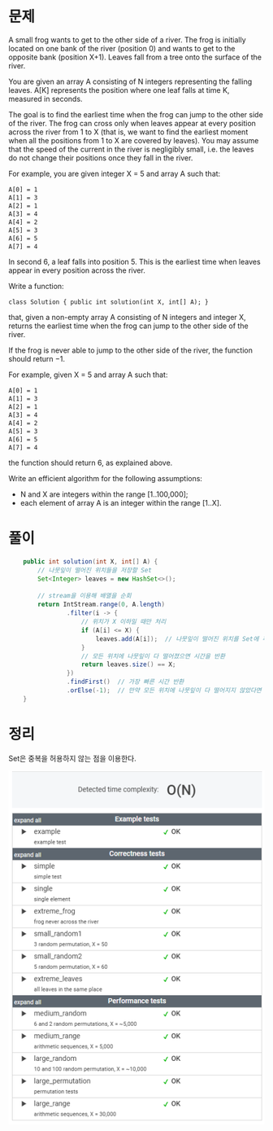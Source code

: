# 문제

A small frog wants to get to the other side of a river. The frog is initially located on one bank of the river (position 0) and wants to get to the opposite bank (position X+1). Leaves fall from a tree onto the surface of the river.

You are given an array A consisting of N integers representing the falling leaves. A[K] represents the position where one leaf falls at time K, measured in seconds.

The goal is to find the earliest time when the frog can jump to the other side of the river. The frog can cross only when leaves appear at every position across the river from 1 to X (that is, we want to find the earliest moment when all the positions from 1 to X are covered by leaves). You may assume that the speed of the current in the river is negligibly small, i.e. the leaves do not change their positions once they fall in the river.

For example, you are given integer X = 5 and array A such that:

    A[0] = 1
    A[1] = 3
    A[2] = 1
    A[3] = 4
    A[4] = 2
    A[5] = 3
    A[6] = 5
    A[7] = 4

In second 6, a leaf falls into position 5. This is the earliest time when leaves appear in every position across the river.

Write a function:

    class Solution { public int solution(int X, int[] A); }

that, given a non-empty array A consisting of N integers and integer X, returns the earliest time when the frog can jump to the other side of the river.

If the frog is never able to jump to the other side of the river, the function should return −1.

For example, given X = 5 and array A such that:

    A[0] = 1
    A[1] = 3
    A[2] = 1
    A[3] = 4
    A[4] = 2
    A[5] = 3
    A[6] = 5
    A[7] = 4

the function should return 6, as explained above.

Write an efficient algorithm for the following assumptions:

* N and X are integers within the range [1..100,000];
* each element of array A is an integer within the range [1..X].

# 풀이

```java
    public int solution(int X, int[] A) {
        // 나뭇잎이 떨어진 위치들을 저장할 Set
        Set<Integer> leaves = new HashSet<>();

        // stream을 이용해 배열을 순회
        return IntStream.range(0, A.length)
                .filter(i -> {
                    // 위치가 X 이하일 때만 처리
                    if (A[i] <= X) {
                        leaves.add(A[i]);  // 나뭇잎이 떨어진 위치를 Set에 추가
                    }
                    // 모든 위치에 나뭇잎이 다 떨어졌으면 시간을 반환
                    return leaves.size() == X;
                })
                .findFirst()  // 가장 빠른 시간 반환
                .orElse(-1);  // 만약 모든 위치에 나뭇잎이 다 떨어지지 않았다면 -1 반환
    }
```


# 정리

Set은 중복을 허용하지 않는 점을 이용한다.

![img.png](../../../../images/img_FrogRiverOne.png)